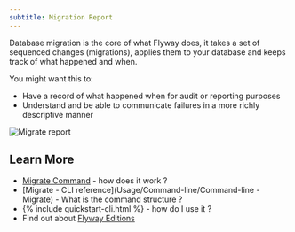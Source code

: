 ```yaml
---
subtitle: Migration Report
---
```

 
 Database migration is the core of what Flyway does, it takes a set of sequenced changes (migrations), applies them to your database and keeps track of what happened and when.

 You might want this to:
 
 * Have a record of what happened when for audit or reporting purposes
 * Understand and be able to communicate failures in a more richly descriptive manner 
 
![Migrate report](assets/migrate_report_screenshot.png)

## Learn More
 
 * [Migrate Command](Commands/Migrate) - how does it work ?
 * [Migrate - CLI reference](Usage/Command-line/Command-line - Migrate) - What is the command structure ?
 * {% include quickstart-cli.html %} - how do I use it ?
 * Find out about [Flyway Editions](https://www.red-gate.com/products/flyway/editions)

